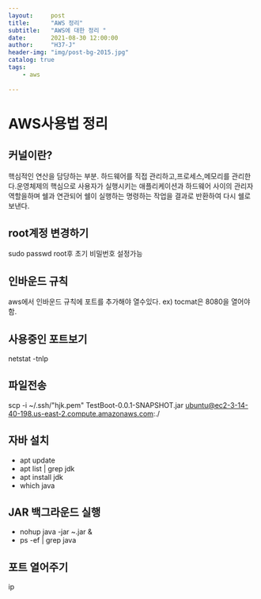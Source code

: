 ```yaml
---
layout:     post
title:      "AWS 정리"
subtitle:   "AWS에 대한 정리 "
date:       2021-08-30 12:00:00
author:     "H37-J"
header-img: "img/post-bg-2015.jpg"
catalog: true
tags:
    - aws
    
---
```


# AWS사용법 정리

## 커널이란?
핵심적인 연산을 담당하는 부분. 하드웨어를 직접 관리하고,프로세스,메모리를 관리한다.운영체제의 핵심으로 사용자가 실행시키는 애플리케이션과 하드웨어 사이의 관리자 역할을하며 쉘과 연관되어 쉘이 실행하는 명령하는 작업을 결과로 반환하여 다시 쉘로 보낸다.

## root계정 변경하기
sudo passwd root후 초기 비밀번호 설정가능

## 인바운드 규칙
aws에서 인바운드 규칙에 포트를 추가해야 열수있다.
ex) tocmat은 8080을 열어야 함.

## 사용중인 포트보기
netstat -tnlp

## 파일전송
scp -i ~/.ssh/"hjk.pem" TestBoot-0.0.1-SNAPSHOT.jar  ubuntu@ec2-3-14-40-198.us-east-2.compute.amazonaws.com:./

## 자바 설치
* apt update 
* apt list | grep jdk
* apt install jdk
* which java

## JAR 백그라운드 실행
* nohup java -jar ~.jar &
* ps -ef | grep java

## 포트 열어주기
ip
